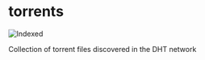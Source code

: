 torrents 
========
![Indexed](https://img.shields.io/badge/indexed-238303-blue)

Collection of torrent files discovered in the DHT network
